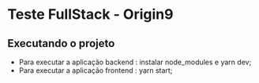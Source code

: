 # Teste FullStack - Origin9 

## Executando o projeto

- Para executar a aplicação backend : instalar node_modules e yarn dev;
- Para executar a aplicação frontend : yarn start;
